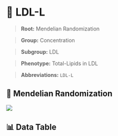 # 🧪 LDL-L

> **Root:** Mendelian Randomization

> **Group:** Concentration  

> **Subgroup:** LDL

> **Phenotype:** Total-Lipids in LDL  

> **Abbreviations:** `LDL-L`

## 🧬 Mendelian Randomization  

<img src="/MR/Figures/Inverse/LDLhengxianL.png"/>


## 📊 Data Table


<CsvTableMRI src="/MR_Data/Inverse/LDLhengxianL.csv"/>
